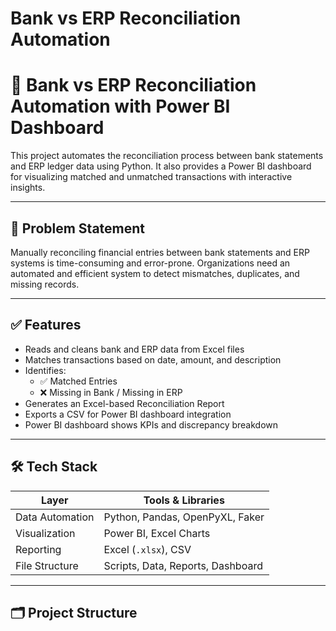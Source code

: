 # Bank vs ERP Reconciliation Automation 
# 🧾 Bank vs ERP Reconciliation Automation with Power BI Dashboard

This project automates the reconciliation process between bank statements and ERP ledger data using Python. It also provides a Power BI dashboard for visualizing matched and unmatched transactions with interactive insights.

---

## 📌 Problem Statement

Manually reconciling financial entries between bank statements and ERP systems is time-consuming and error-prone. Organizations need an automated and efficient system to detect mismatches, duplicates, and missing records.

---

## ✅ Features

- Reads and cleans bank and ERP data from Excel files
- Matches transactions based on date, amount, and description
- Identifies:
  - ✅ Matched Entries
  - ❌ Missing in Bank / Missing in ERP
- Generates an Excel-based Reconciliation Report
- Exports a CSV for Power BI dashboard integration
- Power BI dashboard shows KPIs and discrepancy breakdown

---

## 🛠 Tech Stack

| Layer              | Tools & Libraries                       |
|-------------------|------------------------------------------|
| Data Automation    | Python, Pandas, OpenPyXL, Faker         |
| Visualization      | Power BI, Excel Charts                  |
| Reporting          | Excel (`.xlsx`), CSV                    |
| File Structure     | Scripts, Data, Reports, Dashboard       |

---

## 🗂 Project Structure

